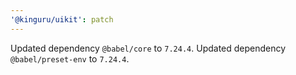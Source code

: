```yaml
---
'@kinguru/uikit': patch
---
```


Updated dependency `@babel/core` to `7.24.4`.
Updated dependency `@babel/preset-env` to `7.24.4`.

